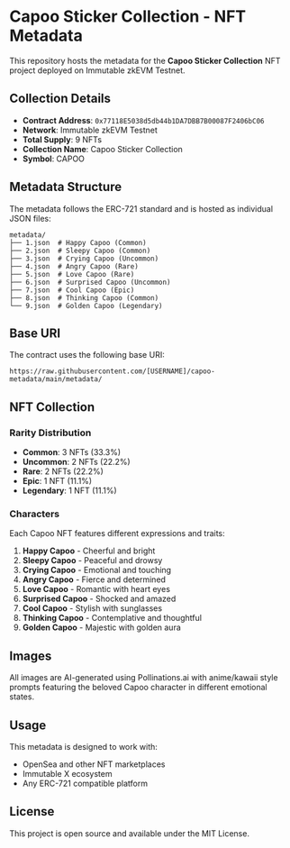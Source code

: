 # Capoo Sticker Collection - NFT Metadata

This repository hosts the metadata for the **Capoo Sticker Collection** NFT project deployed on Immutable zkEVM Testnet.

## Collection Details

- **Contract Address**: `0x77118E5038d5db44b1DA7DBB7B00087F2406bC06`
- **Network**: Immutable zkEVM Testnet
- **Total Supply**: 9 NFTs
- **Collection Name**: Capoo Sticker Collection
- **Symbol**: CAPOO

## Metadata Structure

The metadata follows the ERC-721 standard and is hosted as individual JSON files:

```
metadata/
├── 1.json  # Happy Capoo (Common)
├── 2.json  # Sleepy Capoo (Common)  
├── 3.json  # Crying Capoo (Uncommon)
├── 4.json  # Angry Capoo (Rare)
├── 5.json  # Love Capoo (Rare)
├── 6.json  # Surprised Capoo (Uncommon)
├── 7.json  # Cool Capoo (Epic)
├── 8.json  # Thinking Capoo (Common)
└── 9.json  # Golden Capoo (Legendary)
```

## Base URI

The contract uses the following base URI:
```
https://raw.githubusercontent.com/[USERNAME]/capoo-metadata/main/metadata/
```

## NFT Collection

### Rarity Distribution
- **Common**: 3 NFTs (33.3%)
- **Uncommon**: 2 NFTs (22.2%)  
- **Rare**: 2 NFTs (22.2%)
- **Epic**: 1 NFT (11.1%)
- **Legendary**: 1 NFT (11.1%)

### Characters
Each Capoo NFT features different expressions and traits:
1. **Happy Capoo** - Cheerful and bright
2. **Sleepy Capoo** - Peaceful and drowsy
3. **Crying Capoo** - Emotional and touching
4. **Angry Capoo** - Fierce and determined
5. **Love Capoo** - Romantic with heart eyes
6. **Surprised Capoo** - Shocked and amazed
7. **Cool Capoo** - Stylish with sunglasses
8. **Thinking Capoo** - Contemplative and thoughtful
9. **Golden Capoo** - Majestic with golden aura

## Images

All images are AI-generated using Pollinations.ai with anime/kawaii style prompts featuring the beloved Capoo character in different emotional states.

## Usage

This metadata is designed to work with:
- OpenSea and other NFT marketplaces
- Immutable X ecosystem
- Any ERC-721 compatible platform

## License

This project is open source and available under the MIT License.
